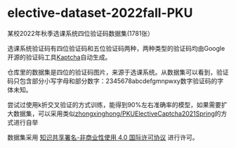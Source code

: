 # elective-dataset-2022fall-PKU
某校2022年秋季选课系统四位验证码数据集(1781张）

选课系统验证码有四位验证码和五位验证码两种，两种类型的验证码均由Google开源的验证码工具[Kaptcha](https://code.google.com/archive/p/kaptcha/)自动生成。

仓库里的数据集是四位的验证码图片，来源于选课系统。从数据集可以看到，验证码只包含部分小写字母和部分数字：2345678abcdefgmnpwxy数字验证码的字体未知。

尝试过使用k折交叉验证的方式训练，能得到90%左右准确率的模型，如果需要扩大数据集，可以采用类似[zhongxinghong/PKUElectiveCaptcha2021Spring](https://github.com/zhongxinghong/PKUElectiveCaptcha2021Spring)的方式进行自举


数据集采用 [知识共享署名-非商业性使用 4.0 国际许可协议](https://creativecommons.org/licenses/by-nc/4.0/) 进行许可。

